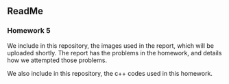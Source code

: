 ## ReadMe 

### Homework 5

We include in this repository, the images used in the report, which will be uploaded shortly. The report has the problems in the homework, and details how we attempted those problems.

We also include in this repository, the c++ codes used in this homework.
